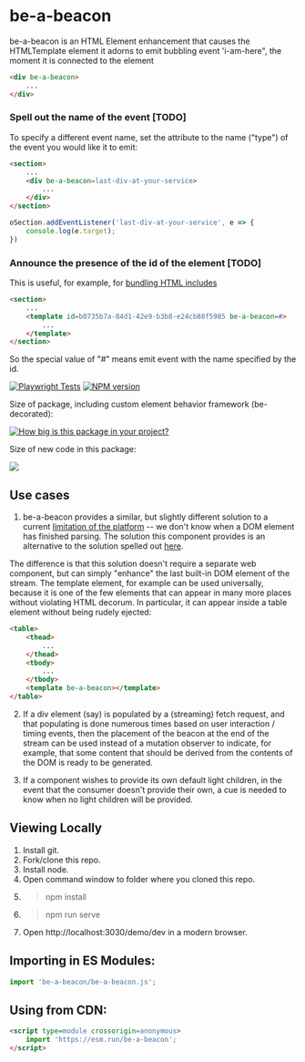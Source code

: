 # be-a-beacon

be-a-beacon is an HTML Element enhancement that causes the HTMLTemplate element it adorns to emit bubbling event 'i-am-here", the moment it is connected to the element

```html
<div be-a-beacon>
    ...
</div>
```

### Spell out the name of the event [TODO]

To specify a different event name, set the attribute to the name ("type") of the event you would like it to emit:

```html
<section>
    ...
    <div be-a-beacon=last-div-at-your-service>
        ...
    </div>
</section>
```

```JavaScript
oSection.addEventListener('last-div-at-your-service', e => {
    console.log(e.target);
})
```

### Announce the presence of the id of the element [TODO]

This is useful, for example, for [bundling HTML includes](https://github.com/bahrus/be-written#support-for-bundling)

```html
<section>
    ...
    <template id=b0735b7a-84d1-42e9-b3b8-e24cb88f5985 be-a-beacon=#>
        ...
    </template>
</section>
```

So the special value of "#" means emit event with the name specified by the id.

[![Playwright Tests](https://github.com/bahrus/be-a-beacon/actions/workflows/CI.yml/badge.svg?branch=baseline)](https://github.com/bahrus/be-a-beacon/actions/workflows/CI.yml)
[![NPM version](https://badge.fury.io/js/be-a-beacon.png)](http://badge.fury.io/js/be-a-beacon)

Size of package, including custom element behavior framework (be-decorated):

[![How big is this package in your project?](https://img.shields.io/bundlephobia/minzip/be-a-beacon?style=for-the-badge)](https://bundlephobia.com/result?p=be-a-beacon)

Size of new code in this package:

<img src="http://img.badgesize.io/https://cdn.jsdelivr.net/npm/be-a-beacon?compression=gzip">



## Use cases

1.  be-a-beacon provides a similar, but slightly different solution to a current [limitation of the platform](https://github.com/WICG/webcomponents/issues/809) -- we don't know when a DOM element has finished parsing.  The solution this component provides is an alternative to the solution spelled out [here](https://github.com/WICG/webcomponents/issues/809#issuecomment-534115603).

The difference is that this solution doesn't require a separate web component, but can simply "enhance" the last built-in DOM element of the stream.  The template element, for example can be used universally, because it is one of the few elements that can appear in many more places without violating HTML decorum.  In particular, it can appear inside a table element without being rudely ejected:

```html
<table>
    <thead>
        ...
    </thead>
    <tbody>
        ...
    </tbody>
    <template be-a-beacon></template>
</table>
```

2.  If a div element (say) is populated by a (streaming) fetch request, and that populating is done numerous times based on user interaction / timing events, then the placement of the beacon at the end of the stream can be used instead of a mutation observer to indicate, for example, that some content that should be derived from the contents of the DOM is ready to be generated.

3.  If a component wishes to provide its own default light children, in the event that the consumer doesn't provide their own, a cue is needed to know when no light children will be provided.

## Viewing Locally

1.  Install git.
2.  Fork/clone this repo.
3.  Install node.
4.  Open command window to folder where you cloned this repo.
5.  > npm install
6.  > npm run serve
7.  Open http://localhost:3030/demo/dev in a modern browser.

## Importing in ES Modules:

```JavaScript
import 'be-a-beacon/be-a-beacon.js';
```

## Using from CDN:

```html
<script type=module crossorigin=anonymous>
    import 'https://esm.run/be-a-beacon';
</script>
```
